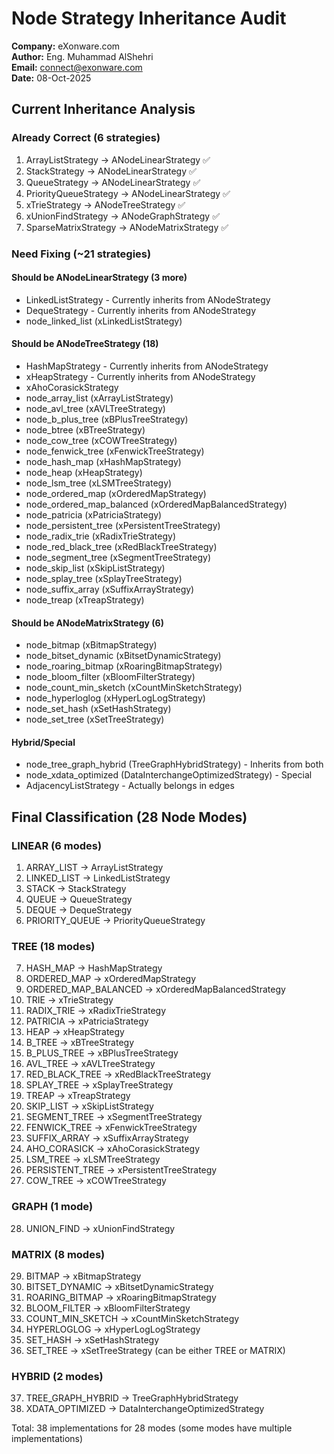 # Node Strategy Inheritance Audit

**Company:** eXonware.com  
**Author:** Eng. Muhammad AlShehri  
**Email:** connect@exonware.com  
**Date:** 08-Oct-2025

## Current Inheritance Analysis

### Already Correct (6 strategies)
1. ArrayListStrategy → ANodeLinearStrategy ✅
2. StackStrategy → ANodeLinearStrategy ✅
3. QueueStrategy → ANodeLinearStrategy ✅
4. PriorityQueueStrategy → ANodeLinearStrategy ✅
5. xTrieStrategy → ANodeTreeStrategy ✅
6. xUnionFindStrategy → ANodeGraphStrategy ✅
7. SparseMatrixStrategy → ANodeMatrixStrategy ✅

### Need Fixing (~21 strategies)

#### Should be ANodeLinearStrategy (3 more)
- LinkedListStrategy - Currently inherits from ANodeStrategy
- DequeStrategy - Currently inherits from ANodeStrategy
- node_linked_list (xLinkedListStrategy)

#### Should be ANodeTreeStrategy (18)
- HashMapStrategy - Currently inherits from ANodeStrategy
- xHeapStrategy - Currently inherits from ANodeStrategy
- xAhoCorasickStrategy
- node_array_list (xArrayListStrategy)
- node_avl_tree (xAVLTreeStrategy)
- node_b_plus_tree (xBPlusTreeStrategy)
- node_btree (xBTreeStrategy)
- node_cow_tree (xCOWTreeStrategy)
- node_fenwick_tree (xFenwickTreeStrategy)
- node_hash_map (xHashMapStrategy)
- node_heap (xHeapStrategy)
- node_lsm_tree (xLSMTreeStrategy)
- node_ordered_map (xOrderedMapStrategy)
- node_ordered_map_balanced (xOrderedMapBalancedStrategy)
- node_patricia (xPatriciaStrategy)
- node_persistent_tree (xPersistentTreeStrategy)
- node_radix_trie (xRadixTrieStrategy)
- node_red_black_tree (xRedBlackTreeStrategy)
- node_segment_tree (xSegmentTreeStrategy)
- node_skip_list (xSkipListStrategy)
- node_splay_tree (xSplayTreeStrategy)
- node_suffix_array (xSuffixArrayStrategy)
- node_treap (xTreapStrategy)

#### Should be ANodeMatrixStrategy (6)
- node_bitmap (xBitmapStrategy)
- node_bitset_dynamic (xBitsetDynamicStrategy)
- node_roaring_bitmap (xRoaringBitmapStrategy)
- node_bloom_filter (xBloomFilterStrategy)
- node_count_min_sketch (xCountMinSketchStrategy)
- node_hyperloglog (xHyperLogLogStrategy)
- node_set_hash (xSetHashStrategy)
- node_set_tree (xSetTreeStrategy)

#### Hybrid/Special
- node_tree_graph_hybrid (TreeGraphHybridStrategy) - Inherits from both
- node_xdata_optimized (DataInterchangeOptimizedStrategy) - Special
- AdjacencyListStrategy - Actually belongs in edges

## Final Classification (28 Node Modes)

### LINEAR (6 modes)
1. ARRAY_LIST → ArrayListStrategy
2. LINKED_LIST → LinkedListStrategy
3. STACK → StackStrategy
4. QUEUE → QueueStrategy
5. DEQUE → DequeStrategy
6. PRIORITY_QUEUE → PriorityQueueStrategy

### TREE (18 modes)
7. HASH_MAP → HashMapStrategy
8. ORDERED_MAP → xOrderedMapStrategy
9. ORDERED_MAP_BALANCED → xOrderedMapBalancedStrategy
10. TRIE → xTrieStrategy
11. RADIX_TRIE → xRadixTrieStrategy
12. PATRICIA → xPatriciaStrategy
13. HEAP → xHeapStrategy
14. B_TREE → xBTreeStrategy
15. B_PLUS_TREE → xBPlusTreeStrategy
16. AVL_TREE → xAVLTreeStrategy
17. RED_BLACK_TREE → xRedBlackTreeStrategy
18. SPLAY_TREE → xSplayTreeStrategy
19. TREAP → xTreapStrategy
20. SKIP_LIST → xSkipListStrategy
21. SEGMENT_TREE → xSegmentTreeStrategy
22. FENWICK_TREE → xFenwickTreeStrategy
23. SUFFIX_ARRAY → xSuffixArrayStrategy
24. AHO_CORASICK → xAhoCorasickStrategy
25. LSM_TREE → xLSMTreeStrategy
26. PERSISTENT_TREE → xPersistentTreeStrategy
27. COW_TREE → xCOWTreeStrategy

### GRAPH (1 mode)
28. UNION_FIND → xUnionFindStrategy

### MATRIX (8 modes)
29. BITMAP → xBitmapStrategy
30. BITSET_DYNAMIC → xBitsetDynamicStrategy
31. ROARING_BITMAP → xRoaringBitmapStrategy
32. BLOOM_FILTER → xBloomFilterStrategy
33. COUNT_MIN_SKETCH → xCountMinSketchStrategy
34. HYPERLOGLOG → xHyperLogLogStrategy
35. SET_HASH → xSetHashStrategy
36. SET_TREE → xSetTreeStrategy (can be either TREE or MATRIX)

### HYBRID (2 modes)
37. TREE_GRAPH_HYBRID → TreeGraphHybridStrategy
38. XDATA_OPTIMIZED → DataInterchangeOptimizedStrategy

Total: 38 implementations for 28 modes (some modes have multiple implementations)

